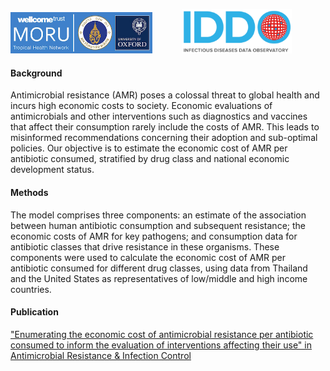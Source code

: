 <a href="http://www.tropmedres.ac/home"><img src="../logos/MORU-logo.jpeg" style="width:45%" /></a>
&nbsp;&nbsp;&nbsp;&nbsp;&nbsp;&nbsp;&nbsp;&nbsp;&nbsp;&nbsp;
<a href="https://www.iddo.org"><img src="../logos/IDDO-logo.png" style="width:35%" /></a>

#### Background

Antimicrobial resistance (AMR) poses a colossal threat to global health and incurs high economic costs to society. Economic evaluations of antimicrobials and other interventions such as diagnostics and vaccines that affect their consumption rarely include the costs of AMR. This leads to misinformed recommendations concerning their adoption and sub-optimal policies. Our objective is to estimate the economic cost of AMR per antibiotic consumed, stratified by drug class and national economic development status.

#### Methods

The model comprises three components: an estimate of the association between human antibiotic consumption and subsequent resistance; the economic costs of AMR for key pathogens; and consumption data for antibiotic classes that drive resistance in these organisms. These components were used to calculate the economic cost of AMR per antibiotic consumed for different drug classes, using data from Thailand and the United States as representatives of low/middle and high income countries.

#### Publication

["Enumerating the economic cost of antimicrobial resistance per antibiotic consumed to inform the evaluation of interventions affecting their use" in Antimicrobial Resistance & Infection Control](https://rdcu.be/4ixi)
